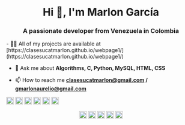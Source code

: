 <h1 align="center">Hi 👋, I'm Marlon García</h1>
<h3 align="center">A passionate developer from Venezuela in Colombia</h3>
- 👨‍💻 All of my projects are available at [https://clasesucatmarlon.github.io/webpage1/](https://clasesucatmarlon.github.io/webpage1/)

- 💬 Ask me about **Algorithms, C, Python, MySQL, HTML, CSS**

- 📫 How to reach me **clasesucatmarlon@gmail.com / gmarlonaurelio@gmail.com**

<p align="left"><img src="https://konpa.github.io/devicon/devicon.git/icons/c/c-original.svg" alt="c" width="20" height="20"/> <img src="https://konpa.github.io/devicon/devicon.git/icons/css3/css3-original-wordmark.svg" alt="css3" width="20" height="20"/> <img src="https://konpa.github.io/devicon/devicon.git/icons/html5/html5-original-wordmark.svg" alt="html5" width="20" height="20"/> <img src="https://konpa.github.io/devicon/devicon.git/icons/mysql/mysql-original-wordmark.svg" alt="mysql" width="20" height="20"/> <img src="https://konpa.github.io/devicon/devicon.git/icons/python/python-original-wordmark.svg" alt="python" width="20" height="20"/> <img src="https://konpa.github.io/devicon/devicon.git/icons/linux/linux-original.svg" alt="linux" width="20" height="20"/></p><p align="center">
<a href="https://twitter.com/@garciamarlon" target="blank"><img align="center" src="https://cdn.jsdelivr.net/npm/simple-icons@3.0.1/icons/twitter.svg" alt="@garciamarlon" height="20" width="20" /></a>
<a href="https://linkedin.com/in/marlonagarciam/" target="blank"><img align="center" src="https://cdn.jsdelivr.net/npm/simple-icons@3.0.1/icons/linkedin.svg" alt="marlonagarciam/" height="20" width="20" /></a>
<a href="https://fb.com/gmarlonaurelio" target="blank"><img align="center" src="https://cdn.jsdelivr.net/npm/simple-icons@3.0.1/icons/facebook.svg" alt="gmarlonaurelio" height="20" width="20" /></a>
<a href="https://instagram.com/clasesmarlongarcia" target="blank"><img align="center" src="https://cdn.jsdelivr.net/npm/simple-icons@3.0.1/icons/instagram.svg" alt="@clasesmarlongarcia" height="20" width="20" /></a>
<a href="https://www.youtube.com/channel/ucdq0rtagu5yrjmrkpxrb6dg?view_as=subscriber" target="blank"><img align="center" src="https://cdn.jsdelivr.net/npm/simple-icons@3.0.1/icons/youtube.svg" alt="https://www.youtube.com/channel/ucdq0rtagu5yrjmrkpxrb6dg?view_as=subscriber" height="20" width="20" /></a>
</p>
